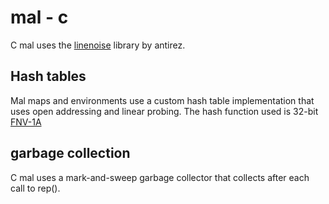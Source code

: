 # mal - c

C mal uses the [linenoise](https://github.com/antirez/linenoise) library by antirez.
## Hash tables
Mal maps and environments use a custom hash table implementation that uses open addressing and linear probing. The hash function used is 32-bit [FNV-1A](http://www.isthe.com/chongo/tech/comp/fnv/index.html)  

## garbage collection
C mal uses a mark-and-sweep garbage collector that collects after each call to rep().
